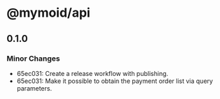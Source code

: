 # @mymoid/api

## 0.1.0

### Minor Changes

- 65ec031: Create a release workflow with publishing.
- 65ec031: Make it possible to obtain the payment order list via query parameters.
